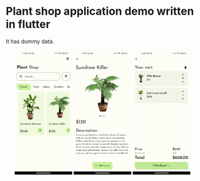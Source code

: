 # Plant shop application demo written in flutter

It has dummy data.

<p float="left" align=center>
  <img src="docs/screenshots/HomePage.png" width="150" />
  <img src="docs/screenshots/PlantPage.png" width="150" /> 
  <img src="docs/screenshots/CartPage.png" width="150" /> 
</p>
